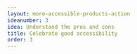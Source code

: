 ```yaml
---
layout: more-accessible-products-action
ideanumber: 3
idea: Understand the pros and cons
title: Celebrate good accessibility
order: 3
---
```

